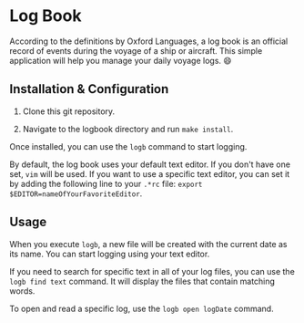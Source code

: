 # Log Book

According to the definitions by Oxford Languages, a log book is an official record of events during the voyage of a ship or aircraft. This simple application will help you manage your daily voyage logs. 😄

## Installation & Configuration

1. Clone this git repository.

2. Navigate to the logbook directory and run `make install`.

Once installed, you can use the `logb` command to start logging.

By default, the log book uses your default text editor. If you don't have one set, `vim` will be used. If you want to use a specific text editor, you can set it by adding the following line to your `.*rc` file: `export $EDITOR=nameOfYourFavoriteEditor`.

## Usage

When you execute `logb`, a new file will be created with the current date as its name. You can start logging using your text editor.

If you need to search for specific text in all of your log files, you can use the `logb find text` command. It will display the files that contain matching words.

To open and read a specific log, use the `logb open logDate` command.
